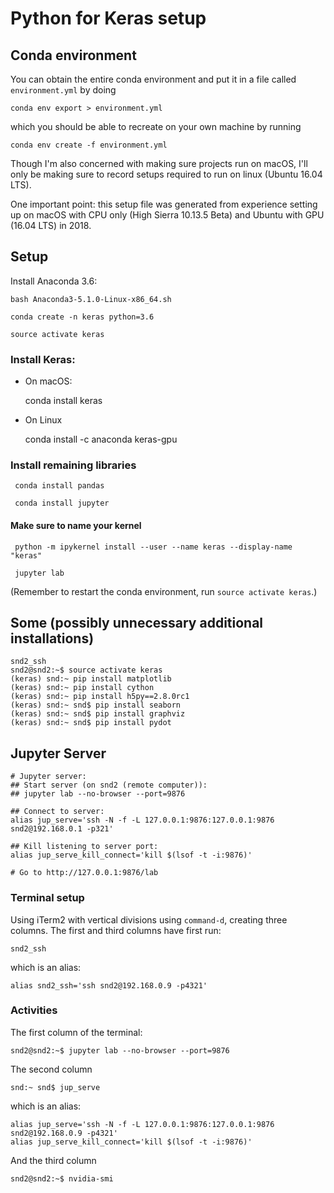 # Python for Keras setup


## Conda environment

You can obtain the entire conda environment and put it in a file called `environment.yml` by doing

    conda env export > environment.yml
    
which you should be able to recreate on your own machine by running

    conda env create -f environment.yml

Though I'm also concerned with making sure projects run on macOS, I'll only be making sure to record setups required to run on linux (Ubuntu 16.04 LTS).



One important point: this setup file was generated from experience setting up on macOS with CPU only (High Sierra 10.13.5 Beta) and Ubuntu with GPU (16.04 LTS) in 2018.

## Setup

Install Anaconda 3.6:

    bash Anaconda3-5.1.0-Linux-x86_64.sh

    conda create -n keras python=3.6

    source activate keras

### Install Keras:

 - On macOS:
     
     conda install keras

 - On Linux

     conda install -c anaconda keras-gpu

### Install remaining libraries

     conda install pandas
     
     conda install jupyter
     
#### Make sure to name your kernel
     
     python -m ipykernel install --user --name keras --display-name "keras"

     jupyter lab


(Remember to restart the conda environment, run `source activate keras`.)


## Some (possibly unnecessary additional installations)

    snd2_ssh
    snd2@snd2:~$ source activate keras
    (keras) snd:~ pip install matplotlib
    (keras) snd:~ pip install cython
    (keras) snd:~ pip install h5py==2.8.0rc1
    (keras) snd:~ snd$ pip install seaborn
    (keras) snd:~ snd$ pip install graphviz
    (keras) snd:~ snd$ pip install pydot



## Jupyter Server

    # Jupyter server:
    ## Start server (on snd2 (remote computer)):
    ## jupyter lab --no-browser --port=9876

    ## Connect to server:
    alias jup_serve='ssh -N -f -L 127.0.0.1:9876:127.0.0.1:9876 snd2@192.168.0.1 -p321'

    ## Kill listening to server port:
    alias jup_serve_kill_connect='kill $(lsof -t -i:9876)'

    # Go to http://127.0.0.1:9876/lab
    
    


### Terminal setup

Using iTerm2 with vertical divisions using `command-d`, creating three columns. The first and third columns have first run:

    snd2_ssh
    
which is an alias:

    alias snd2_ssh='ssh snd2@192.168.0.9 -p4321'

### Activities

The first column of the terminal:

    snd2@snd2:~$ jupyter lab --no-browser --port=9876
    
The second column

    snd:~ snd$ jup_serve
    
which is an alias:

    alias jup_serve='ssh -N -f -L 127.0.0.1:9876:127.0.0.1:9876 snd2@192.168.0.9 -p4321'
    alias jup_serve_kill_connect='kill $(lsof -t -i:9876)'

And the third column 

    snd2@snd2:~$ nvidia-smi
